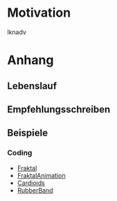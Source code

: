 # Motivation
lknadv

# Anhang
## Lebenslauf
## Empfehlungsschreiben
## Beispiele
### Coding
- [Fraktal](Code/Fraktal/start.html)  
- [FraktalAnimation](Code/FraktalAnimation/start.html)  
- [Cardioids](Code/Cardioids/start.html)  
- [RubberBand](Code/RubberBand/start.html)
